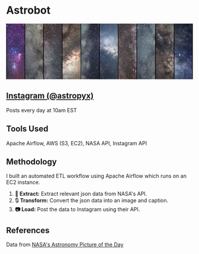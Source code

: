 # Astrobot
<img src="./images/banner.jpg" width="1250" />

## [Instagram (@astropyx)](https://www.instagram.com/astropyx/)

Posts every day at 10am EST

## Tools Used
Apache Airflow, AWS (S3, EC2), NASA API, Instagram API

## Methodology
I built an automated ETL workflow using Apache Airflow which runs on an EC2 instance.
1. **📜 Extract:** Extract relevant json data from NASA's API.
2. **🔃 Transform:** Convert the json data into an image and caption.
3. **📷 Load:** Post the data to Instagram using their API.

## References
Data from [NASA's Astronomy Picture of the Day](https://apod.nasa.gov/apod/astropix.html)
